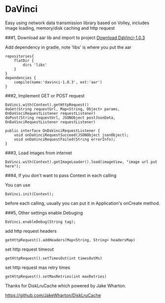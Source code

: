 # DaVinci
Easy using network data transmission library based on Volley, includes image loading, memory/disk caching and http request

###1, Download aar lib and import to project
[Download DaVinci-1.0.3](https://github.com/CPPAlien/DaVinci/raw/master/app/libs/davinci-1.0.3.aar)

Add dependency in gradle, note 'libs' is where you put the aar

```
repositories{
    flatDir {
        dirs 'libs'
    }
}
dependencies {
    compile(name:'davinci-1.0.3', ext:'aar')
}
```

###2, Implement GET or POST request
```
DaVinci.with(Context).getHttpRequest()
doGet(String requestUrl, Map<String, Object> params, OnDaVinciRequestListener requestListener)
doPost(String requestUrl, JSONObject postJsonData, OnDaVinciRequestListener requestListener)

public interface OnDaVinciRequestListener {
    void onDaVinciRequestSucceed(JSONObject jsonObject);
    void onDaVinciRequestFailed(String errorInfo);
}
```

###3, Load images from internet
```
DaVinci.with(Context).getImageLoader().load(imageView, "image url put here");
```

###4, If you don't want to pass Context in each calling

You can use
```
DaVinci.init(Context);
```
before each calling, usually you can put it in Application's onCreate method.

###5, Other settings
enable Debuging
```
DaVinci.enableDebug(String tag);
```
add http request headers
```
getHttpRequest().addHeaders(Map<String, String> headersMap)
```
set http request timeout
```
getHttpRequest().setTimesOut(int timesOutMs)
```
set http request max retry times
```
getHttpRequest().setMaxRetries(int maxRetries)
```

Thanks for DiskLruCache which powered by Jake Wharton.

https://github.com/JakeWharton/DiskLruCache
